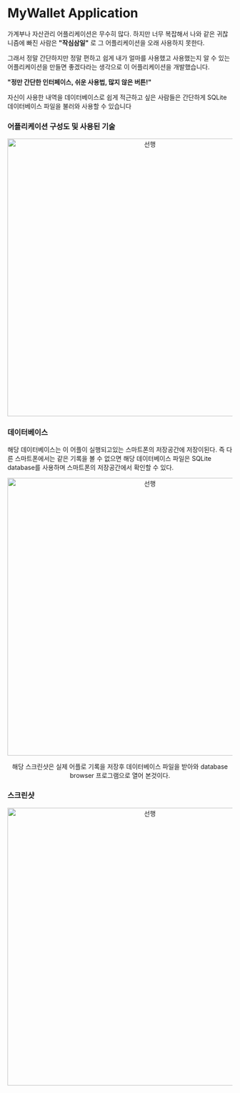 # MyWallet Application

가계부나 자산관리 어플리케이션은 무수히 많다. 하지만 너무 복잡해서 나와 같은 귀찮니즘에 빠진 사람은 
__"작심삼일"__ 로 그 어플리케이션을 오래 사용하지 못한다.

그래서 정말 간단하지만 정말 편하고 쉽게 내가 얼마를 사용했고 사용했는지 알 수 있는 어플리케이션을 만들면 좋겠다라는 생각으로
이 어플리케이션을 개발했습니다.

__"정만 간단한 인터페이스, 쉬운 사용법, 많지 않은 버튼!"__

자신이 사용한 내역을 데이터베이스로 쉽게 적근하고 싶은 사람들은 간단하게 SQLite 데이터베이스 파일을 불러와 사용할 수 있습니다

### 어플리케이션 구성도 및 사용된 기술

<p align="center"> <img width="622" alt="선행" src="https://user-images.githubusercontent.com/37679062/77749427-59dec180-7065-11ea-8d4f-9aad51e920a5.JPG"> </p>

### 데이터베이스

해당 데이터베이스는 이 어플이 실행되고있는 스마트폰의 저장공간에 저장이된다. 즉 다른 스마트폰에서는 같은 기록을 볼 수 없으면 해당 데이터베이스 파일은 SQLite database를 사용하며 스마트폰의 저장공간에서 확인할 수 있다. 

<p align="center"> <img width="622" alt="선행" src="https://user-images.githubusercontent.com/37679062/77749877-251f3a00-7066-11ea-9d89-2bd3a8feff24.JPG"> </p>
<p align="center"> 해당 스크린샷은 실제 어플로 기록을 저장후 데이터베이스 파일을 받아와 database browser 프로그램으로 열어 본것이다.</p> 


### 스크린샷

<p align="center"> <img width="622" alt="선행" src="https://user-images.githubusercontent.com/37679062/77749625-af1ad300-7065-11ea-95c0-b297c4c11b43.JPG"> </p>


